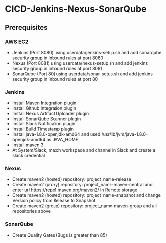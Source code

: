 ﻿# CICD-Jenkins-Nexus-SonarQube
 
## Prerequisites
### AWS EC2
- Jenkins (Port 8080) using userdata/jenkins-setup.sh and add sonarqube security group in inbound rules at port 8080
- Nexus (Port 8081) using userdata/nexus-setup.sh and add jenkins security group in inbound rules at port 8081
- SonarQube (Port 80) using userdata/sonar-setup.sh and add jenkins security group in inbound rules at port 80
### Jenkins
- Install Maven Integration plugin
- Install Github Integration plugin
- Install Nexus Artifact Uploader plugin
- Install SonarQube Scanner plugin
- Install Slack Notification plugin
- Install Build Timestamp plugin
- Install java-1.8.0-openjdk-amd64 and used /usr/lib/jvm/java-1.8.0-openjdk-amd64 as JAVA_HOME
- Install maven 3
- At System/Slack, match workspace and channel in Slack and create a slack credential
### Nexus
- Create maven2 (hosted) repository: project_name-release
- Create maven2 (proxy) repository: project_name-maven-central and enter url https://repo1.maven.org/maven2/ in Remote storage
- Create maven2 (hosted) repository: project_name-snapshot and change Version policy from Release to Snapshot
- Create maven2 (group) repository: project_name-maven-group and all repositories above
### SonarQube
- Create Quality Gates (Bugs is greater than 85)
